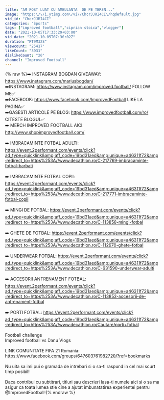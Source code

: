 ```yaml
---
title: "AM FOST LUAT CU AMBULANTA  DE PE TEREN..."
image: "https:\/\/i.ytimg.com\/vi\/ChcrJJRI4CI\/hqdefault.jpg"
vid_id: "ChcrJJRI4CI"
categories: "Sports"
tags: ["improved football","ciprian stoica","vlogger"]
date: "2021-10-05T17:33:29+03:00"
vid_date: "2021-10-05T07:30:02Z"
duration: "PT9M32S"
viewcount: "25417"
likeCount: "3931"
dislikeCount: "20"
channel: "Improved Football"
---
```

{% raw %}➡️ INSTAGRAM BOGDAN GIVEAWAY: <a rel="nofollow" target="blank" href="https://www.instagram.com/mariusbogdan/">https://www.instagram.com/mariusbogdan/</a><br />➡️INSTAGRAM: <a rel="nofollow" target="blank" href="https://www.instagram.com/improved.football/">https://www.instagram.com/improved.football/</a> FOLLOW ME✅<br />➡️FACEBOOK: <a rel="nofollow" target="blank" href="https://www.facebook.com/ImprovedFootball">https://www.facebook.com/ImprovedFootball</a> LIKE LA PAGINA✅<br />➡️GASESTI ARTICOLE PE BLOG: <a rel="nofollow" target="blank" href="https://www.improvedfootball.com/ro/">https://www.improvedfootball.com/ro/</a> CITESTE BLOGUL✅<br />➡️ MERCH IMPROVED FOOTBALL AICI: <a rel="nofollow" target="blank" href="http://www.shopimprovedfootball.com/">http://www.shopimprovedfootball.com/</a><br /><br />➡️ IMBRACAMINTE FOTBAL ADULTI: <a rel="nofollow" target="blank" href="https://event.2performant.com/events/click?ad_type=quicklink&amp;aff_code=19bd31aed&amp;unique=a46311f72&amp;redirect_to=https%253A//www.decathlon.ro/C-217769-imbracaminte-fotbal-barbati">https://event.2performant.com/events/click?ad_type=quicklink&amp;aff_code=19bd31aed&amp;unique=a46311f72&amp;redirect_to=https%253A//www.decathlon.ro/C-217769-imbracaminte-fotbal-barbati</a><br /><br />➡️ IMBRACAMINTE FOTBAL COPII: <a rel="nofollow" target="blank" href="https://event.2performant.com/events/click?ad_type=quicklink&amp;aff_code=19bd31aed&amp;unique=a46311f72&amp;redirect_to=https%253A//www.decathlon.ro/C-217771-imbracaminte-fotbal-copii">https://event.2performant.com/events/click?ad_type=quicklink&amp;aff_code=19bd31aed&amp;unique=a46311f72&amp;redirect_to=https%253A//www.decathlon.ro/C-217771-imbracaminte-fotbal-copii</a><br /><br />➡️ MINGI DE FOTBAL: <a rel="nofollow" target="blank" href="https://event.2performant.com/events/click?ad_type=quicklink&amp;aff_code=19bd31aed&amp;unique=a46311f72&amp;redirect_to=https%253A//www.decathlon.ro/C-113858-mingi-fotbal">https://event.2performant.com/events/click?ad_type=quicklink&amp;aff_code=19bd31aed&amp;unique=a46311f72&amp;redirect_to=https%253A//www.decathlon.ro/C-113858-mingi-fotbal</a><br /><br />➡️ GHETE DE FOTBAL: <a rel="nofollow" target="blank" href="https://event.2performant.com/events/click?ad_type=quicklink&amp;aff_code=19bd31aed&amp;unique=a46311f72&amp;redirect_to=https%253A//www.decathlon.ro/C-112970-ghete-fotbal">https://event.2performant.com/events/click?ad_type=quicklink&amp;aff_code=19bd31aed&amp;unique=a46311f72&amp;redirect_to=https%253A//www.decathlon.ro/C-112970-ghete-fotbal</a><br /><br />➡️ UNDERWEAR FOTBAL: <a rel="nofollow" target="blank" href="https://event.2performant.com/events/click?ad_type=quicklink&amp;aff_code=19bd31aed&amp;unique=a46311f72&amp;redirect_to=https%253A//www.decathlon.ro/C-631590-underwear-adulti">https://event.2performant.com/events/click?ad_type=quicklink&amp;aff_code=19bd31aed&amp;unique=a46311f72&amp;redirect_to=https%253A//www.decathlon.ro/C-631590-underwear-adulti</a><br /><br />➡️ ACCESORII ANTRENAMENT FOTBAL: <a rel="nofollow" target="blank" href="https://event.2performant.com/events/click?ad_type=quicklink&amp;aff_code=19bd31aed&amp;unique=a46311f72&amp;redirect_to=https%253A//www.decathlon.ro/C-113853-accesorii-de-antrenament-fotbal">https://event.2performant.com/events/click?ad_type=quicklink&amp;aff_code=19bd31aed&amp;unique=a46311f72&amp;redirect_to=https%253A//www.decathlon.ro/C-113853-accesorii-de-antrenament-fotbal</a><br /><br />➡️ PORTI FOTBAL: <a rel="nofollow" target="blank" href="https://event.2performant.com/events/click?ad_type=quicklink&amp;aff_code=19bd31aed&amp;unique=a46311f72&amp;redirect_to=https%253A//www.decathlon.ro/Cautare/porti+fotbal">https://event.2performant.com/events/click?ad_type=quicklink&amp;aff_code=19bd31aed&amp;unique=a46311f72&amp;redirect_to=https%253A//www.decathlon.ro/Cautare/porti+fotbal</a><br /><br />Football challenge<br />Improved football vs Danu Vlogs<br /><br />LINK COMUNITATE FIFA 21 Romania: <a rel="nofollow" target="blank" href="https://www.facebook.com/groups/647603761982720/?ref=bookmarks">https://www.facebook.com/groups/647603761982720/?ref=bookmarks</a><br /><br />Nu uita sa imi pui o gramada de intrebari si o sa-ti raspund in cel mai scurt timp posibil!<br /><br />Daca contribui cu subtitrari, titluri sau descrieri lasa-ti numele aici si o sa ma asigur ca toata lumea stie cine a ajutat imbunatatirea experientei pentru @ImprovedFootball!{% endraw %}

